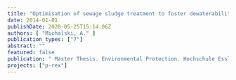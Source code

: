 ```yaml
---
title: "Optimisation of sewage sludge treatment to foster dewaterability and nutrient recovery"
date: 2014-01-01
publishDate: 2020-05-25T15:14:06Z
authors: [ "Michalski, A." ]
publication_types: ["7"]
abstract: ""
featured: false
publication: " Master Thesis. Environmental Protection. Hochschule Esslingen"
projects: ["p-rex"]
---
```


